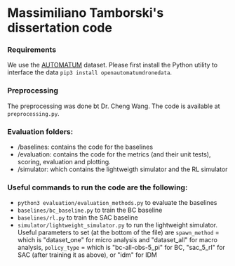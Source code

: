 # Massimiliano Tamborski's dissertation code

### Requirements
We use the [AUTOMATUM](https://automatum-data.com/) dataset. Please first install the Python utility to interface the data
`pip3 install openautomatumdronedata`.

### Preprocessing
The preprocessing was done bt Dr. Cheng Wang. The code is available at `preprocessing.py`.

### Evaluation folders:
- /baselines: contains the code for the baselines
- /evaluation: contains the  code for the metrics (and their unit tests), scoring, evaluation and plotting.
- /simulator: which contains the lightweigth simulator and the RL simulator


### Useful commands to run the code are the following:
- `python3 evaluation/evaluation_methods.py` to evaluate the baselines 
- `baselines/bc_baseline.py` to train the BC baseline
- `baselines/rl.py` to train the SAC baseline
- `simulator/lightweight_simulator.py` to run the lightweight simulator. Useful parameters to 
set (at the bottom of the file) are `spawn_method` = which is "dataset_one" for micro analysis 
and "dataset_all" for macro analysis, `policy_type` = which is "bc-all-obs-5_pi" for BC, "sac_5_rl" for SAC (after training it as above),
or "idm" for IDM
